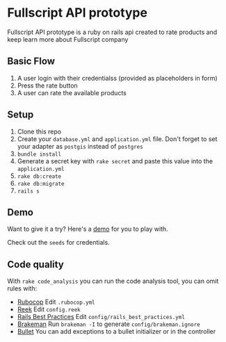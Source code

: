# Fullscript API prototype

Fullscript API prototype is a ruby on rails api created to rate products and keep learn more about Fullscript company

## Basic Flow
  1. A user login with their credentialss (provided as placeholders in form)
  2. Press the rate button
  3. A user can rate the available products

## Setup

1. Clone this repo
2. Create your `database.yml` and `application.yml` file. Don't forget to set your adapter as `postgis` instead of `postgres`
3. `bundle install`
4. Generate a secret key with `rake secret` and paste this value into the `application.yml`
5. `rake db:create`
6. `rake db:migrate`
7. `rails s`

## Demo

Want to give it a try? Here's a [demo](https://fullscript-web-prototype.herokuapp.com/login) for you to play with.

Check out the `seeds` for credentials.

## Code quality

With `rake code_analysis` you can run the code analysis tool, you can omit rules with:

- [Rubocop](https://github.com/bbatsov/rubocop/blob/master/config/default.yml) Edit `.rubocop.yml`
- [Reek](https://github.com/troessner/reek#configuration-file) Edit `config.reek`
- [Rails Best Practices](https://github.com/flyerhzm/rails_best_practices#custom-configuration) Edit `config/rails_best_practices.yml`
- [Brakeman](https://github.com/presidentbeef/brakeman) Run `brakeman -I` to generate `config/brakeman.ignore`
- [Bullet](https://github.com/flyerhzm/bullet#whitelist) You can add exceptions to a bullet initializer or in the controller
